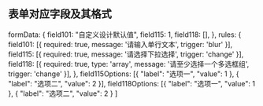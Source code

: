 ## 表单对应字段及其格式
  formData: {
        field101: "自定义设计默认值",
        field115: 1,
        field118: [],
      },
      rules: {
        field101: [{
          required: true,
          message: '请输入单行文本',
          trigger: 'blur'
        }],
        field115: [{
          required: true,
          message: '请选择下拉选择',
          trigger: 'change'
        }],
        field118: [{
          required: true,
          type: 'array',
          message: '请至少选择一个多选框组',
          trigger: 'change'
        }],
      },
      field115Options: [{
        "label": "选项一",
        "value": 1
      }, {
        "label": "选项二",
        "value": 2
      }],
      field118Options: [{
        "label": "选项一",
        "value": 1
      }, {
        "label": "选项二",
        "value": 2
      }
      ]